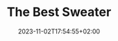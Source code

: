 ---
title: "The Best Sweater"
date: 2023-11-02T17:54:55+02:00
description: "Natural Fibers, Cozy Times"
meta_description: "A curated collection of natural fiber sweaters in every price range."
meta_title: Find your new favorite sweater on thebestsweater.com.
subscribe: false

projects:
  heading: "" # "Featured"
  sub_heading: "" # "A collection of our recent work"
  limit: 12
  sort: date # date | weight
  view_more_button_text: "" # "More Featured"
  view_more_button_link: "" # "/projects"
  columns: 3 # 1 | 2 | 3 | 4

posts:
  heading: "Recent Posts"
  sub_heading: ""
  limit: 3
  sort: date # date | weight
  view_more_button_text: ""
  view_more_button_link: "" # "/blog"
  columns: 3 # 1 | 2 | 3 | 4
---